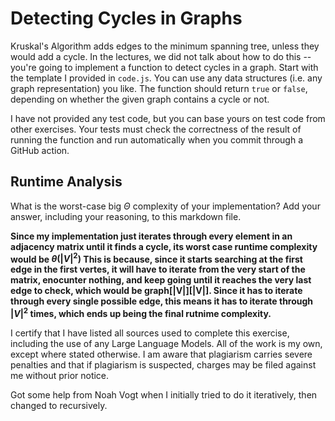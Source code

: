 # Detecting Cycles in Graphs

Kruskal's Algorithm adds edges to the minimum spanning tree, unless they would
add a cycle. In the lectures, we did not talk about how to do this -- you're
going to implement a function to detect cycles in a graph. Start with the
template I provided in `code.js`. You can use any data structures (i.e. any
graph representation) you like. The function should return `true` or `false`,
depending on whether the given graph contains a cycle or not.

I have not provided any test code, but you can base yours on test code from
other exercises. Your tests must check the correctness of the result of running
the function and run automatically when you commit through a GitHub action.

## Runtime Analysis

What is the worst-case big $\Theta$ complexity of your implementation? Add your
answer, including your reasoning, to this markdown file.

**Since my implementation just iterates through every element in an adjacency matrix until it finds a cycle, its worst case runtime complexity would be $\theta(|V|^2)$  This is because, since it starts searching at the first edge in the first vertes, it will have to iterate from the very start of the matrix, enocunter nothing, and keep going until it reaches the very last edge to check, which would be graph[|V|][|V|]. Since it has to iterate through every single possible edge, this means it has to iterate through $|V|^2$ times, which ends up being the final rutnime complexity.**

I certify that I have listed all sources used to complete this exercise, including the use of any Large Language Models. All of the work is my own, except where stated otherwise. I am aware that plagiarism carries severe penalties and that if plagiarism is suspected, charges may be filed against me without prior notice.

Got some help from Noah Vogt when I initially tried to do it iteratively, then changed to recursively. 

